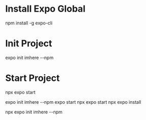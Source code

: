 # Install Expo Global
npm install -g expo-cli

# Init Project
expo init imhere --npm

# Start Project
npx expo start

expo init imhere --npm
expo start
npx expo start
npx expo install

npx expo init imhere --npm
